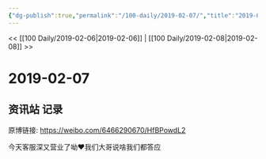 ```yaml
---
{"dg-publish":true,"permalink":"/100-daily/2019-02-07/","title":"2019-02-07"}
---
```



<< [[100 Daily/2019-02-06\|2019-02-06]] | [[100 Daily/2019-02-08\|2019-02-08]] >>

# 2019-02-07

## 资讯站 记录

原博链接: https://weibo.com/6466290670/HfBPowdL2

今天客服深又营业了呦❤️我们大哥说啥我们都答应  
[](https://weibo.com/detail/4337130450569318)
